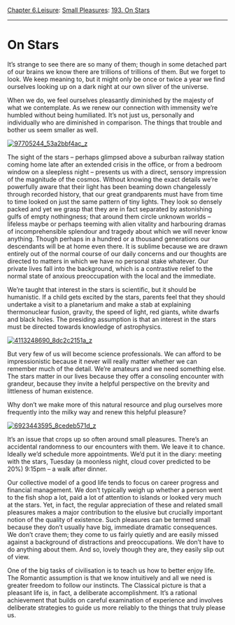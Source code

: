 [Chapter 6.Leisure](https://www.theschooloflife.com/thebookoflife/category/leisure/): [Small Pleasures](https://www.theschooloflife.com/thebookoflife/category/leisure/small-pleasures/): [193. On Stars](https://www.theschooloflife.com/thebookoflife/on-stars/)

* * *

# On Stars

It’s strange to see there are so many of them; though in some detached part of our brains we know there are trillions of trillions of them. But we forget to look. We keep meaning to, but it might only be once or twice a year we find ourselves looking up on a dark night at our own sliver of the universe.

When we do, we feel ourselves pleasantly diminished by the majesty of what we contemplate. As we renew our connection with immensity we’re humbled without being humiliated. It’s not just us, personally and individually who are diminished in comparison. The things that trouble and bother us seem smaller as well.

[![97705244_53a2bbf4ac_z](https://www.theschooloflife.com/thebookoflife/wp-content/uploads/2016/05/97705244_53a2bbf4ac_z.jpg)](http://www.thebookoflife.org/wp-content/uploads/2016/05/97705244_53a2bbf4ac_z.jpg)

The sight of the stars – perhaps glimpsed above a suburban railway station coming home late after an extended crisis in the office, or from a bedroom window on a sleepless night – presents us with a direct, sensory impression of the magnitude of the cosmos. Without knowing the exact details we’re powerfully aware that their light has been beaming down changelessly through recorded history, that our great grandparents must have from time to time looked on just the same pattern of tiny lights. They look so densely packed and yet we grasp that they are in fact separated by astonishing gulfs of empty nothingness; that around them circle unknown worlds – lifeless maybe or perhaps teeming with alien vitality and harbouring dramas of incomprehensible splendour and tragedy about which we will never know anything. Though perhaps in a hundred or a thousand generations our descendants will be at home even there. It is sublime because we are drawn entirely out of the normal course of our daily concerns and our thoughts are directed to matters in which we have no personal stake whatever. Our private lives fall into the background, which is a contrastive relief to the normal state of anxious preoccupation with the local and the immediate.

We’re taught that interest in the stars is scientific, but it should be humanistic. If a child gets excited by the stars, parents feel that they should undertake a visit to a planetarium and make a stab at explaining thermonuclear fusion, gravity, the speed of light, red giants, white dwarfs and black holes. The presiding assumption is that an interest in the stars must be directed towards knowledge of astrophysics.

[![4113248690_8dc2c2151a_z](https://www.theschooloflife.com/thebookoflife/wp-content/uploads/2016/05/4113248690_8dc2c2151a_z.jpg)](http://www.thebookoflife.org/wp-content/uploads/2016/05/4113248690_8dc2c2151a_z.jpg)

But very few of us will become science professionals. We can afford to be impressionistic because it never will really matter whether we can remember much of the detail. We’re amateurs and we need something else. The stars matter in our lives because they offer a consoling encounter with grandeur, because they invite a helpful perspective on the brevity and littleness of human existence.

Why don’t we make more of this natural resource and plug ourselves more frequently into the milky way and renew this helpful pleasure? &nbsp;

[![6923443595_8cedeb571d_z](https://www.theschooloflife.com/thebookoflife/wp-content/uploads/2016/05/6923443595_8cedeb571d_z.jpg)](http://www.thebookoflife.org/wp-content/uploads/2016/05/6923443595_8cedeb571d_z.jpg)

It’s an issue that crops up so often around small pleasures. There’s an accidental randomness to our encounters with them. We leave it to chance. Ideally we’d schedule more appointments. We’d put it in the diary: meeting with the stars, Tuesday (a moonless night, cloud cover predicted to be 20%) 9:15pm – a walk after dinner.

Our collective model of a good life tends to focus on career progress and financial management. We don’t typically weigh up whether a person went to the fish shop a lot, paid a lot of attention to islands or looked very much at the stars. Yet, in fact, the regular appreciation of these and related small pleasures makes a major contribution to the elusive but crucially important notion of the quality of existence. Such pleasures can be termed small because they don’t usually have big, immediate dramatic consequences. We don’t crave them; they come to us fairly quietly and are easily missed against a background of distractions and preoccupations. We don’t have to do anything about them. And so, lovely though they are, they easily slip out of view.

One of the big tasks of civilisation is to teach us how to better enjoy life. The Romantic assumption is that we know intuitively and all we need is greater freedom to follow our instincts. The Classical picture is that a pleasant life is, in fact, a deliberate accomplishment. It’s a rational achievement that builds on careful examination of experience and involves deliberate strategies to guide us more reliably to the things that truly please us.
